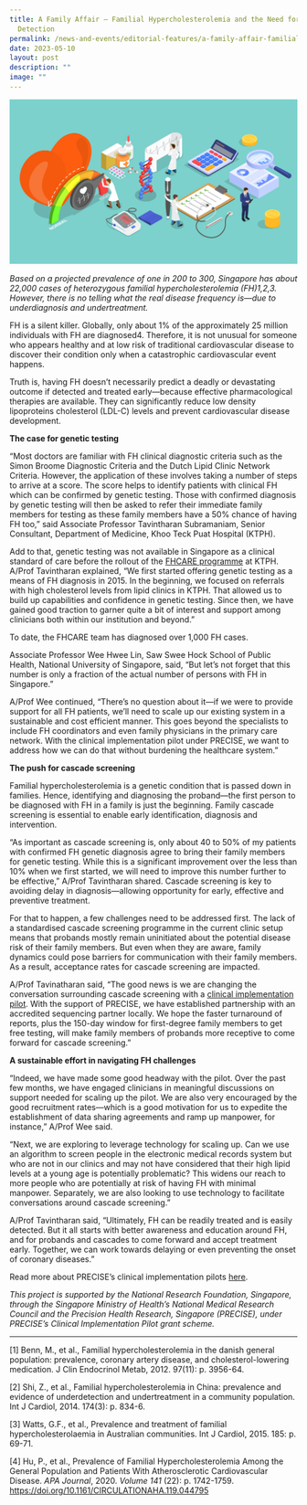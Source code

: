 ```yaml
---
title: A Family Affair – Familial Hypercholesterolemia and the Need for Early
  Detection
permalink: /news-and-events/editorial-features/a-family-affair-familial-hypercholesterolemia-and-the-need/
date: 2023-05-10
layout: post
description: ""
image: ""
---
```

![](/images/Resources/Editorial%20Features/2023/precise-banner8_1400x800.jpg)

_Based on a projected prevalence of one in 200 to 300, Singapore has about 22,000 cases of heterozygous familial hypercholesterolemia (FH)1,2,3. However, there is no telling what the real disease frequency is—due to underdiagnosis and undertreatment._

FH is a silent killer. Globally, only about 1% of the approximately 25 million individuals with FH are diagnosed4. Therefore, it is not unusual for someone who appears healthy and at low risk of traditional cardiovascular disease to discover their condition only when a catastrophic cardiovascular event happens.

Truth is, having FH doesn’t necessarily predict a deadly or devastating outcome if detected and treated early—because effective pharmacological therapies are available. They can significantly reduce low density lipoproteins cholesterol (LDL-C) levels and prevent cardiovascular disease development.

**The case for genetic testing**

“Most doctors are familiar with FH clinical diagnostic criteria such as the Simon Broome Diagnostic Criteria and the Dutch Lipid Clinic Network Criteria. However, the application of these involves taking a number of steps to arrive at a score. The score helps to identify patients with clinical FH which can be confirmed by genetic testing. Those with confirmed diagnosis by genetic testing will then be asked to refer their immediate family members for testing as these family members have a 50% chance of having FH too,” said Associate Professor Tavintharan Subramaniam, Senior Consultant, Department of Medicine, Khoo Teck Puat Hospital (KTPH).

Add to that, genetic testing was not available in Singapore as a clinical standard of care before the rollout of the [FHCARE programme](https://www.ktph.com.sg/healthprofessionals/Pages/clinical-research-highlights-publications.aspx) at KTPH. A/Prof Tavintharan explained, “We first started offering genetic testing as a means of FH diagnosis in 2015. In the beginning, we focused on referrals with high cholesterol levels from lipid clinics in KTPH. That allowed us to build up capabilities and confidence in genetic testing. Since then, we have gained good traction to garner quite a bit of interest and support among clinicians both within our institution and beyond.”

To date, the FHCARE team has diagnosed over 1,000 FH cases.

Associate Professor Wee Hwee Lin, Saw Swee Hock School of Public Health, National University of Singapore, said, “But let’s not forget that this number is only a fraction of the actual number of persons with FH in Singapore.”

A/Prof Wee continued, “There’s no question about it—if we were to provide support for all FH patients, we’ll need to scale up our existing system in a sustainable and cost efficient manner. This goes beyond the specialists to include FH coordinators and even family physicians in the primary care network. With the clinical implementation pilot under PRECISE, we want to address how we can do that without burdening the healthcare system.”

**The push for cascade screening**

Familial hypercholesterolemia is a genetic condition that is passed down in families. Hence, identifying and diagnosing the proband—the first person to be diagnosed with FH in a family is just the beginning. Family cascade screening is essential to enable early identification, diagnosis and intervention.

“As important as cascade screening is, only about 40 to 50% of my patients with confirmed FH genetic diagnosis agree to bring their family members for genetic testing. While this is a significant improvement over the less than 10% when we first started, we will need to improve this number further to be effective,” A/Prof Tavintharan shared. Cascade screening is key to avoiding delay in diagnosis—allowing opportunity for early, effective and preventive treatment.

For that to happen, a few challenges need to be addressed first. The lack of a standardised cascade screening programme in the current clinic setup means that probands mostly remain uninitiated about the potential disease risk of their family members. But even when they are aware, family dynamics could pose barriers for communication with their family members. As a result, acceptance rates for cascade screening are impacted.

A/Prof Tavinatharan said, “The good news is we are changing the conversation surrounding cascade screening with a [clinical implementation pilot](/news-and-events/editorial-features/getting-to-the-heart-of-the-matter/). With the support of PRECISE, we have established partnership with an accredited sequencing partner locally. We hope the faster turnaround of reports, plus the 150-day window for first-degree family members to get free testing, will make family members of probands more receptive to come forward for cascade screening.”

**A sustainable effort in navigating FH challenges**

“Indeed, we have made some good headway with the pilot. Over the past few months, we have engaged clinicians in meaningful discussions on support needed for scaling up the pilot. We are also very encouraged by the good recruitment rates—which is a good motivation for us to expedite the establishment of data sharing agreements and ramp up manpower, for instance,” A/Prof Wee said.

“Next, we are exploring to leverage technology for scaling up. Can we use an algorithm to screen people in the electronic medical records system but who are not in our clinics and may not have considered that their high lipid levels at a young age is potentially problematic? This widens our reach to more people who are potentially at risk of having FH with minimal manpower. Separately, we are also looking to use technology to facilitate conversations around cascade screening.”

A/Prof Tavintharan said, “Ultimately, FH can be readily treated and is easily detected. But it all starts with better awareness and education around FH, and for probands and cascades to come forward and accept treatment early. Together, we can work towards delaying or even preventing the onset of coronary diseases.”

Read more about PRECISE’s clinical implementation pilots [here](/research/clinical-implementation-pilots/).

_This project is supported by the National Research Foundation, Singapore, through the Singapore Ministry of Health’s National Medical Research Council and the Precision Health Research, Singapore (PRECISE), under PRECISE’s Clinical Implementation Pilot grant scheme._

* * *

\[1\] Benn, M., et al., Familial hypercholesterolemia in the danish general population: prevalence, coronary artery disease, and cholesterol-lowering medication. J Clin Endocrinol Metab, 2012. 97(11): p. 3956-64.

\[2\] Shi, Z., et al., Familial hypercholesterolemia in China: prevalence and evidence of underdetection and undertreatment in a community population. Int J Cardiol, 2014. 174(3): p. 834-6.

\[3\] Watts, G.F., et al., Prevalence and treatment of familial hypercholesterolaemia in Australian communities. Int J Cardiol, 2015. 185: p. 69-71.

\[4\] Hu, P., et al., Prevalence of Familial Hypercholesterolemia Among the General Population and Patients With Atherosclerotic Cardiovascular Disease. _APA Journal_, 2020. _Volume 141_ (22): p. 1742-1759. https://doi.org/10.1161/CIRCULATIONAHA.119.044795